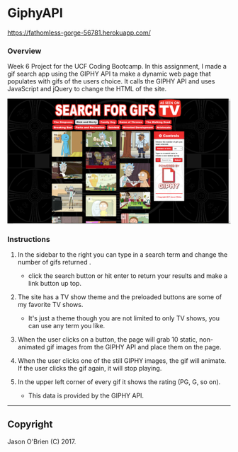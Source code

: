 
# GiphyAPI

https://fathomless-gorge-56781.herokuapp.com/

### Overview

Week 6 Project for the UCF Coding Bootcamp. In this assignment, I made a gif search app using the GIPHY API ta make a dynamic web page that populates with gifs of the users choice. It calls the GIPHY API and uses JavaScript and jQuery to change the HTML of the site.

![GIPHY](assets/images/screen_shot.jpg)


### Instructions

1. In the sidebar to the right you can type in a search term and change the number of gifs returned .

   * click the search button or hit enter to return your results and make a link button up top.

2. The site has a TV show theme and the preloaded buttons are some of my favorite TV shows.

   * It's just a theme though you are not limited to only TV shows, you can use any term you like.

3. When the user clicks on a button, the page will grab 10 static, non-animated gif images from the GIPHY API and place them on the page.

4. When the user clicks one of the still GIPHY images, the gif will animate. If the user clicks the gif again, it will stop playing.

5. In the upper left corner of every gif it shows the rating (PG, G, so on).

   * This data is provided by the GIPHY API.

- - -

## Copyright

Jason O'Brien (C) 2017.
